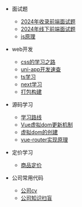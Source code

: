 * 面试题
  
  * [2024年收录前端面试题](/InterviewQuestions/Front-end-interview.md)
  * [2024年线下前端面试题](/InterviewQuestions/On-siteInterview.md)
  * [js原理](/js/JSprinciple.md)
* web开发
  
  * [css的学习之路](/css/css.md)
  * [uni-app开发速查](/css/uniAppCss.md)
  * [ts学习](/tsLearning/example.md)
  * [next学习](/React/next/learning.md)
  * [打包构建](/build/pnpm.md)
* 源码学习
  
  * [学习路线](/vuePrinciple/day01.md)
  * [Vue虚拟dom更新机制](/vuePrinciple/day02.md)
  * [虚拟dom的创建](/vuePrinciple/day03.md)
  * [vue-router实现原理](/vuePrinciple/day04.md)
* 定价学习
  
  * [商品定价](/avocation/result.md)
* 公司常用代码
  
  * [公司cv](/companyStudy/learning.md)
  * [公司知识扫盲](/companyStudy/business.md)

